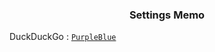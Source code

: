 <h3 align="center">
  Settings Memo
</h3>

DuckDuckGo : [`PurpleBlue`](https://duckduckgo.com/?kae=t&kap=-1&kak=-1&kay=b&kaq=-1&kaj=m&kao=-1&k5=1&kax=-1&kat=-1&kav=1&kn=1&kntp_s=0&kw=n&k1=-1&kad=ja_JP&kau=-1&ku=-1&kl=jp-jp&ko=s&ka=a&kj=2f5288&kt=a&kx=2f5288&k9=a4bcf0&kaa=beb1d8&k7=292a2f&kbc=1)
